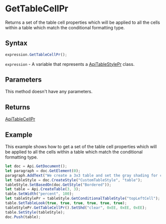 # GetTableCellPr

Returns a set of the table cell properties which will be applied to all the cells within a table which match the conditional formatting type.

## Syntax

```javascript
expression.GetTableCellPr();
```

`expression` - A variable that represents a [ApiTableStylePr](../ApiTableStylePr.md) class.

## Parameters

This method doesn't have any parameters.

## Returns

[ApiTableCellPr](../../ApiTableCellPr/ApiTableCellPr.md)

## Example

This example shows how to get a set of the table cell properties which will be applied to all the cells within a table which match the conditional formatting type.

```javascript editor-
let doc = Api.GetDocument();
let paragraph = doc.GetElement(0);
paragraph.AddText("We create a 3x3 table and set the gray shading for cell #1:");
let tableStyle = doc.CreateStyle("CustomTableStyle", "table");
tableStyle.SetBasedOn(doc.GetStyle("Bordered"));
let table = Api.CreateTable(3, 3);
table.SetWidth("percent", 100);
let tableStylePr = tableStyle.GetConditionalTableStyle("topLeftCell");
table.SetTableLook(true, true, true, true, true, true);
tableStylePr.GetTableCellPr().SetShd("clear", 0xEE, 0xEE, 0xEE);
table.SetStyle(tableStyle);
doc.Push(table);
```
